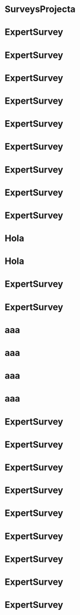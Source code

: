 # SurveysProjecta
# ExpertSurvey
# ExpertSurvey
# ExpertSurvey
# ExpertSurvey
# ExpertSurvey
# ExpertSurvey
# ExpertSurvey
# ExpertSurvey
# ExpertSurvey
# Hola
# Hola
# ExpertSurvey
# ExpertSurvey
# aaa
# aaa
# aaa
# aaa
# ExpertSurvey
# ExpertSurvey
# ExpertSurvey
# ExpertSurvey
# ExpertSurvey
# ExpertSurvey
# ExpertSurvey
# ExpertSurvey
# ExpertSurvey

